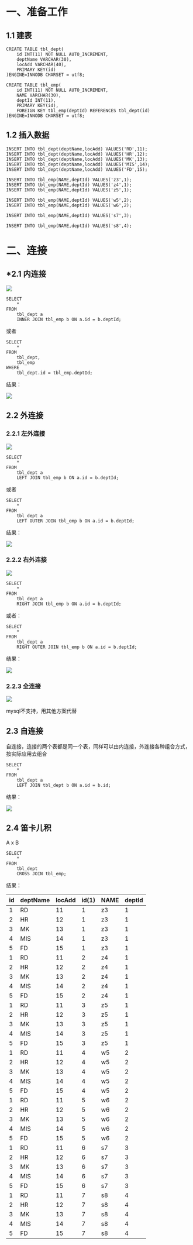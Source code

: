 # 一、准备工作

## 1.1 建表

```mysql
CREATE TABLE tbl_dept(
	id INT(11) NOT NULL AUTO_INCREMENT,
	deptName VARCHAR(30),
	locAdd VARCHAR(40),
	PRIMARY KEY(id)
)ENGINE=INNODB CHARSET = utf8;

CREATE TABLE tbl_emp(
	id INT(11) NOT NULL AUTO_INCREMENT,
	NAME VARCHAR(30),
	deptId INT(11),
	PRIMARY KEY(id),
	FOREIGN KEY tbl_emp(deptId) REFERENCES tbl_dept(id)
)ENGINE=INNODB CHARSET = utf8;
```

## 1.2 插入数据

```mysql
INSERT INTO tbl_dept(deptName,locAdd) VALUES('RD',11);
INSERT INTO tbl_dept(deptName,locAdd) VALUES('HR',12);
INSERT INTO tbl_dept(deptName,locAdd) VALUES('MK',13);
INSERT INTO tbl_dept(deptName,locAdd) VALUES('MIS',14);
INSERT INTO tbl_dept(deptName,locAdd) VALUES('FD',15);

INSERT INTO tbl_emp(NAME,deptId) VALUES('z3',1);
INSERT INTO tbl_emp(NAME,deptId) VALUES('z4',1);
INSERT INTO tbl_emp(NAME,deptId) VALUES('z5',1);

INSERT INTO tbl_emp(NAME,deptId) VALUES('w5',2);
INSERT INTO tbl_emp(NAME,deptId) VALUES('w6',2);

INSERT INTO tbl_emp(NAME,deptId) VALUES('s7',3);

INSERT INTO tbl_emp(NAME,deptId) VALUES('s8',4);
```

# 二、连接

## *2.1 内连接

![](http://mycsdnblog.work/201919042008-J.png)

```mysql
SELECT
	* 
FROM
	tbl_dept a
	INNER JOIN tbl_emp b ON a.id = b.deptId;
```

或者

```mysql
SELECT
	* 
FROM
	tbl_dept,
	tbl_emp 
WHERE
	tbl_dept.id = tbl_emp.deptId;
```

结果：

![](http://mycsdnblog.work/201919042016-a.png)

## 2.2 外连接

### 2.2.1 左外连接

![](http://mycsdnblog.work/201919042021-X.png)

```mysql
SELECT
	* 
FROM
	tbl_dept a
	LEFT JOIN tbl_emp b ON a.id = b.deptId;
```

或者

```mysql
SELECT
	* 
FROM
	tbl_dept a
	LEFT OUTER JOIN tbl_emp b ON a.id = b.deptId;
```

结果：

![](http://mycsdnblog.work/201919042026-a.png)

### 2.2.2 右外连接

![](http://mycsdnblog.work/201919042031-Y.png)

```mysql
SELECT
	* 
FROM
	tbl_dept a
	RIGHT JOIN tbl_emp b ON a.id = b.deptId;
```

或者：

```mysql
SELECT
	* 
FROM
	tbl_dept a
	RIGHT OUTER JOIN tbl_emp b ON a.id = b.deptId;
```

结果：

![](http://mycsdnblog.work/201919042033-m.png)

### 2.2.3 全连接

![](http://mycsdnblog.work/201919042042-i.png)

mysql不支持，用其他方案代替

## 2.3 自连接

自连接，连接的两个表都是同一个表，同样可以由内连接，外连接各种组合方式，按实际应用去组合

```mysql
SELECT
	* 
FROM
	tbl_dept a
	LEFT JOIN tbl_dept b ON a.id = b.id;
```

结果：

![](http://mycsdnblog.work/201919042055-f.png)

## 2.4 笛卡儿积

A x B

```mysql
SELECT
	* 
FROM
	tbl_dept
	CROSS JOIN tbl_emp;
```

结果：

| id   | deptName | locAdd | id(1) | NAME | deptId |
| ---- | -------- | ------ | ----- | ---- | :----- |
| 1    | RD       | 11     | 1     | z3   | 1      |
| 2    | HR       | 12     | 1     | z3   | 1      |
| 3    | MK       | 13     | 1     | z3   | 1      |
| 4    | MIS      | 14     | 1     | z3   | 1      |
| 5    | FD       | 15     | 1     | z3   | 1      |
| 1    | RD       | 11     | 2     | z4   | 1      |
| 2    | HR       | 12     | 2     | z4   | 1      |
| 3    | MK       | 13     | 2     | z4   | 1      |
| 4    | MIS      | 14     | 2     | z4   | 1      |
| 5    | FD       | 15     | 2     | z4   | 1      |
| 1    | RD       | 11     | 3     | z5   | 1      |
| 2    | HR       | 12     | 3     | z5   | 1      |
| 3    | MK       | 13     | 3     | z5   | 1      |
| 4    | MIS      | 14     | 3     | z5   | 1      |
| 5    | FD       | 15     | 3     | z5   | 1      |
| 1    | RD       | 11     | 4     | w5   | 2      |
| 2    | HR       | 12     | 4     | w5   | 2      |
| 3    | MK       | 13     | 4     | w5   | 2      |
| 4    | MIS      | 14     | 4     | w5   | 2      |
| 5    | FD       | 15     | 4     | w5   | 2      |
| 1    | RD       | 11     | 5     | w6   | 2      |
| 2    | HR       | 12     | 5     | w6   | 2      |
| 3    | MK       | 13     | 5     | w6   | 2      |
| 4    | MIS      | 14     | 5     | w6   | 2      |
| 5    | FD       | 15     | 5     | w6   | 2      |
| 1    | RD       | 11     | 6     | s7   | 3      |
| 2    | HR       | 12     | 6     | s7   | 3      |
| 3    | MK       | 13     | 6     | s7   | 3      |
| 4    | MIS      | 14     | 6     | s7   | 3      |
| 5    | FD       | 15     | 6     | s7   | 3      |
| 1    | RD       | 11     | 7     | s8   | 4      |
| 2    | HR       | 12     | 7     | s8   | 4      |
| 3    | MK       | 13     | 7     | s8   | 4      |
| 4    | MIS      | 14     | 7     | s8   | 4      |
| 5    | FD       | 15     | 7     | s8   | 4      |